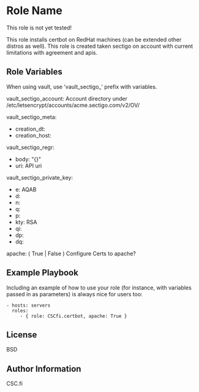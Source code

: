 Role Name
=========
This role is not yet tested!

This role installs certbot on RedHat machines (can be extended other distros as well). This role is created taken sectigo on account with current limitations with agreement and apis.

Role Variables
--------------

When using vault, use 'vault_sectigo_' prefix with variables.

vault_sectigo_account: Account directory under /etc/letsencrypt/accounts/acme.sectigo.com/v2/OV/

vault_sectigo_meta:
  - creation_dt: 
  - creation_host: 

vault_sectigo_regr:
  - body: "{}"
  - uri: API uri

vault_sectigo_private_key:
  - e: AQAB
  - d:
  - n:
  - q:
  - p:
  - kty: RSA
  - qi:
  - dp:
  - dq:

apache: ( True | False ) Configure Certs to apache?

Example Playbook
----------------

Including an example of how to use your role (for instance, with variables passed in as parameters) is always nice for users too:

    - hosts: servers
      roles:
         - { role: CSCfi.certbot, apache: True }

License
-------

BSD

Author Information
------------------

CSC.fi
